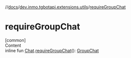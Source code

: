 //[docs](../../index.md)/[dev.inmo.tgbotapi.extensions.utils](index.md)/[requireGroupChat](require-group-chat.md)



# requireGroupChat  
[common]  
Content  
inline fun [Chat](../dev.inmo.tgbotapi.types.chat.abstracts/-chat/index.md).[requireGroupChat](require-group-chat.md)(): [GroupChat](../dev.inmo.tgbotapi.types.chat.abstracts/-group-chat/index.md)  



